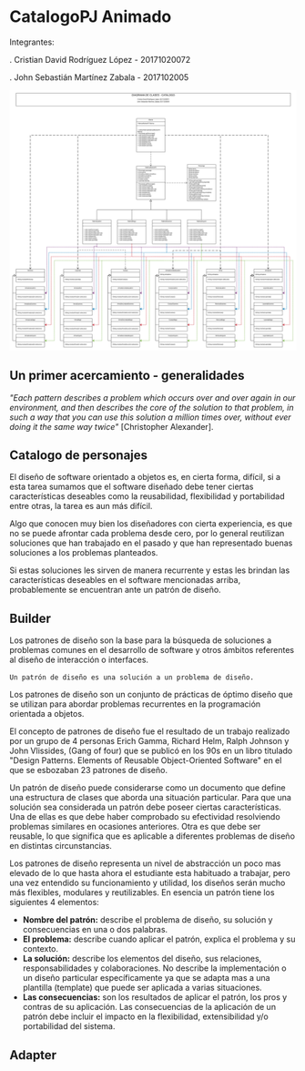 # CatalogoPJ Animado 

Integrantes: 

. Cristian David Rodríguez López - 20171020072 

. John Sebastián Martínez Zabala - 2017102005

![catalogo](https://github.com/cristianrodriguez05/CatalogoPJAnimado/blob/master/diagramas/Diagrama%20general.png)

## Un primer acercamiento - generalidades

*"Each pattern describes a problem which occurs over and over again in our environment, and then describes the core of the solution to that problem, in such a way that you can use this solution a million times over, without ever doing it the same way twice"* [Christopher Alexander].

## Catalogo de personajes

El diseño de software orientado a objetos es, en cierta forma, difícil, si a esta tarea sumamos que el software diseñado debe tener ciertas características deseables como la reusabilidad, flexibilidad y portabilidad entre otras, la tarea es aun más difícil.

Algo que conocen muy bien los diseñadores con cierta experiencia, es que no se puede afrontar cada problema desde cero, por lo general reutilizan soluciones que han trabajado en el pasado y que han representado buenas soluciones a los problemas planteados.

Si estas soluciones les sirven de manera  recurrente y  estas les brindan las características deseables en el software mencionadas arriba, probablemente se encuentran ante un patrón de diseño.

## Builder
Los patrones de diseño son la base para la búsqueda de soluciones a problemas comunes en el desarrollo de software y otros ámbitos referentes al diseño de interacción o interfaces.

    Un patrón de diseño es una solución a un problema de diseño.

Los patrones de diseño son un conjunto de prácticas de óptimo diseño que se utilizan para abordar problemas recurrentes en la programación orientada a objetos.

El concepto de patrones de diseño fue el resultado de un trabajo realizado por un grupo de 4 personas Erich Gamma, Richard Helm, Ralph Johnson y John Vlissides, (Gang of four) que se publicó en los 90s en un libro titulado "Design Patterns. Elements of Reusable Object-Oriented Software" en el que se esbozaban 23 patrones de diseño.

Un patrón de diseño puede considerarse como un documento que define una estructura de clases que aborda una situación particular. Para que una solución sea considerada un patrón debe poseer ciertas características. Una de ellas es que debe haber comprobado su efectividad resolviendo problemas similares en ocasiones anteriores. Otra es que debe ser reusable, lo que significa que es aplicable a diferentes problemas de diseño en distintas circunstancias.

Los patrones de diseño representa un nivel de abstracción un poco mas elevado de lo que hasta ahora el estudiante esta habituado a trabajar, pero una vez entendido su funcionamiento y utilidad, los diseños serán mucho más flexibles, modulares y reutilizables.
En esencia un patrón tiene los siguientes 4 elementos:

- **Nombre del patrón:** describe el problema de diseño, su solución y consecuencias en una o dos palabras.
- **El problema:** describe cuando aplicar el patrón, explica el problema y su contexto.
- **La solución:** describe los elementos del diseño, sus relaciones, responsabilidades y colaboraciones. No describe la implementación o un diseño particular específicamente ya que se adapta mas a una plantilla (template) que puede ser aplicada a varias situaciones.
- **Las consecuencias:** son los resultados de aplicar el patrón, los pros y contras de su aplicación. Las consecuencias de la aplicación de un patrón debe incluir el impacto en la flexibilidad, extensibilidad y/o portabilidad del sistema.

## Adapter
